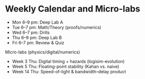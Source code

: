 # Weekly Calendar and Micro-labs

- Mon 6–9 pm: Deep Lab A
- Tue 6–7 pm: Math/Theory (proofs/numerics)
- Wed 6–7 pm: Drills
- Thu 6–9 pm: Deep Lab B
- Fri 6–7 pm: Review & Quiz

Micro-labs (physics/digital/numerics)
- Week 3 Thu: Digital timing + hazards (logisim-evolution)
- Week 5 Thu: Floating-point stability (Kahan vs. naive)
- Week 14 Thu: Speed-of-light & bandwidth–delay product